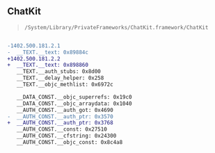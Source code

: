 ## ChatKit

> `/System/Library/PrivateFrameworks/ChatKit.framework/ChatKit`

```diff

-1402.500.181.2.1
-  __TEXT.__text: 0x89884c
+1402.500.181.2.2
+  __TEXT.__text: 0x898860
   __TEXT.__auth_stubs: 0x8d00
   __TEXT.__delay_helper: 0x258
   __TEXT.__objc_methlist: 0x6972c

   __DATA_CONST.__objc_superrefs: 0x19c0
   __DATA_CONST.__objc_arraydata: 0x1040
   __AUTH_CONST.__auth_got: 0x4690
-  __AUTH_CONST.__auth_ptr: 0x3570
+  __AUTH_CONST.__auth_ptr: 0x3768
   __AUTH_CONST.__const: 0x27510
   __AUTH_CONST.__cfstring: 0x24300
   __AUTH_CONST.__objc_const: 0x8c4a8

```
